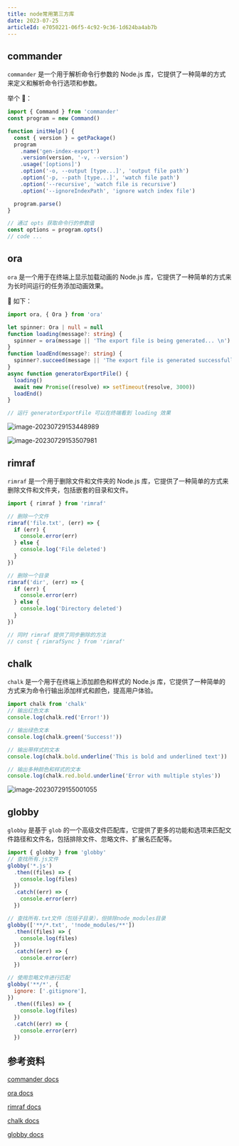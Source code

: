 ```yaml
---
title: node常用第三方库
date: 2023-07-25
articleId: e7050221-06f5-4c92-9c36-1d624ba4ab7b
---
```


## commander

`commander` 是一个用于解析命令行参数的 Node.js 库，它提供了一种简单的方式来定义和解析命令行选项和参数。

举个 🌰：

```ts
import { Command } from 'commander'
const program = new Command()

function initHelp() {
  const { version } = getPackage()
  program
    .name('gen-index-export')
    .version(version, '-v, --version')
    .usage('[options]')
    .option('-o, --output [type...]', 'output file path')
    .option('-p, --path [type...]', 'watch file path')
    .option('--recursive', 'watch file is recursive')
    .option('--ignoreIndexPath', 'ignore watch index file')

  program.parse()
}

// 通过 opts 获取命令行的参数值
const options = program.opts()
// code ...
```

## ora

`ora` 是一个用于在终端上显示加载动画的 Node.js 库，它提供了一种简单的方式来为长时间运行的任务添加动画效果。

🌰 如下：

```ts
import ora, { Ora } from 'ora'

let spinner: Ora | null = null
function loading(message?: string) {
  spinner = ora(message || 'The export file is being generated... \n').start()
}
function loadEnd(message?: string) {
  spinner?.succeed(message || 'The export file is generated successfully.')
}
async function generatorExportFile() {
  loading()
  await new Promise((resolve) => setTimeout(resolve, 3000))
  loadEnd()
}

// 运行 generatorExportFile 可以在终端看到 loading 效果
```

![image-20230729153448989](https://pic.jxwazx.cn/oss/file/WPJTOOANlAvXos4EJeb0m/2023-07-29/image-20230729153448989.png)

![image-20230729153507981](https://pic.jxwazx.cn/oss/file/WPJTOOANlAvXos4EJeb0m/2023-07-29/image-20230729153507981.png)

## rimraf

`rimraf` 是一个用于删除文件和文件夹的 Node.js 库，它提供了一种简单的方式来删除文件和文件夹，包括嵌套的目录和文件。

```js
import { rimraf } from 'rimraf'

// 删除一个文件
rimraf('file.txt', (err) => {
  if (err) {
    console.error(err)
  } else {
    console.log('File deleted')
  }
})

// 删除一个目录
rimraf('dir', (err) => {
  if (err) {
    console.error(err)
  } else {
    console.log('Directory deleted')
  }
})

// 同时 rimraf 提供了同步删除的方法
// const { rimrafSync } from 'rimraf'
```

## chalk

`chalk` 是一个用于在终端上添加颜色和样式的 Node.js 库，它提供了一种简单的方式来为命令行输出添加样式和颜色，提高用户体验。

```js
import chalk from 'chalk'
// 输出红色文本
console.log(chalk.red('Error!'))

// 输出绿色文本
console.log(chalk.green('Success!'))

// 输出带样式的文本
console.log(chalk.bold.underline('This is bold and underlined text'))

// 输出多种颜色和样式的文本
console.log(chalk.red.bold.underline('Error with multiple styles'))
```

![image-20230729155001055](https://pic.jxwazx.cn/oss/file/WPJTOOANlAvXos4EJeb0m/2023-07-29/image-20230729155001055.png)

## globby

`globby` 是基于 `glob` 的一个高级文件匹配库，它提供了更多的功能和选项来匹配文件路径和文件名，包括排除文件、忽略文件、扩展名匹配等。

```js
import { globby } from 'globby'
// 查找所有.js文件
globby('*.js')
  .then((files) => {
    console.log(files)
  })
  .catch((err) => {
    console.error(err)
  })

// 查找所有.txt文件（包括子目录），但排除node_modules目录
globby(['**/*.txt', '!node_modules/**'])
  .then((files) => {
    console.log(files)
  })
  .catch((err) => {
    console.error(err)
  })

// 使用忽略文件进行匹配
globby('**/*', {
  ignore: ['.gitignore'],
})
  .then((files) => {
    console.log(files)
  })
  .catch((err) => {
    console.error(err)
  })
```

## 参考资料

[commander docs](https://github.com/tj/commander.js)

[ora docs](https://www.npmjs.com/package/ora)

[rimraf docs](https://www.npmjs.com/package/rimraf)

[chalk docs](https://www.npmjs.com/package/chalk)

[globby docs](https://www.npmjs.com/package/globby)
